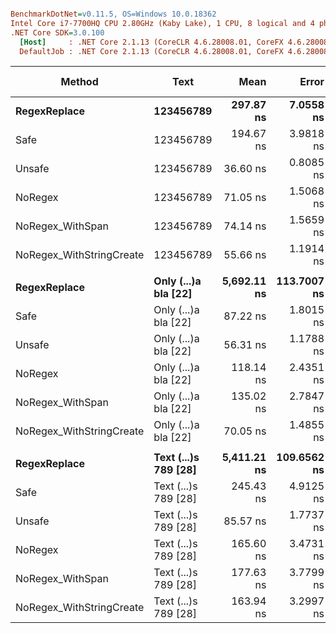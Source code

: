 ``` ini

BenchmarkDotNet=v0.11.5, OS=Windows 10.0.18362
Intel Core i7-7700HQ CPU 2.80GHz (Kaby Lake), 1 CPU, 8 logical and 4 physical cores
.NET Core SDK=3.0.100
  [Host]     : .NET Core 2.1.13 (CoreCLR 4.6.28008.01, CoreFX 4.6.28008.01), 64bit RyuJIT  [AttachedDebugger]
  DefaultJob : .NET Core 2.1.13 (CoreCLR 4.6.28008.01, CoreFX 4.6.28008.01), 64bit RyuJIT


```
|                   Method |                 Text |        Mean |       Error |     StdDev |      Median | Ratio | RatioSD |  Gen 0 | Gen 1 | Gen 2 | Allocated |
|------------------------- |--------------------- |------------:|------------:|-----------:|------------:|------:|--------:|-------:|------:|------:|----------:|
|             **RegexReplace** |            **123456789** |   **297.87 ns** |   **7.0558 ns** |  **19.785 ns** |   **292.03 ns** |  **1.00** |    **0.00** | **0.0329** |     **-** |     **-** |     **104 B** |
|                     Safe |            123456789 |   194.67 ns |   3.9818 ns |   8.399 ns |   193.33 ns |  0.65 |    0.06 | 0.0837 |     - |     - |     264 B |
|                   Unsafe |            123456789 |    36.60 ns |   0.8085 ns |   1.395 ns |    36.55 ns |  0.12 |    0.01 | 0.0152 |     - |     - |      48 B |
|                  NoRegex |            123456789 |    71.05 ns |   1.5068 ns |   3.808 ns |    70.88 ns |  0.24 |    0.02 | 0.0304 |     - |     - |      96 B |
|         NoRegex_WithSpan |            123456789 |    74.14 ns |   1.5659 ns |   2.195 ns |    74.34 ns |  0.24 |    0.02 | 0.0151 |     - |     - |      48 B |
| NoRegex_WithStringCreate |            123456789 |    55.66 ns |   1.1914 ns |   1.746 ns |    55.44 ns |  0.18 |    0.01 | 0.0151 |     - |     - |      48 B |
|                          |                      |             |             |            |             |       |         |        |       |       |           |
|             **RegexReplace** | **Only (...)a bla [22]** | **5,692.11 ns** | **113.7007 ns** | **227.072 ns** | **5,631.33 ns** | **1.000** |    **0.00** | **1.4801** |     **-** |     **-** |    **4680 B** |
|                     Safe | Only (...)a bla [22] |    87.22 ns |   1.8015 ns |   2.212 ns |    86.99 ns | 0.015 |    0.00 | 0.0126 |     - |     - |      40 B |
|                   Unsafe | Only (...)a bla [22] |    56.31 ns |   1.1788 ns |   1.728 ns |    55.99 ns | 0.010 |    0.00 |      - |     - |     - |         - |
|                  NoRegex | Only (...)a bla [22] |   118.14 ns |   2.4351 ns |   5.189 ns |   117.59 ns | 0.021 |    0.00 | 0.0074 |     - |     - |      24 B |
|         NoRegex_WithSpan | Only (...)a bla [22] |   135.02 ns |   2.7847 ns |   4.950 ns |   134.93 ns | 0.024 |    0.00 |      - |     - |     - |         - |
| NoRegex_WithStringCreate | Only (...)a bla [22] |    70.05 ns |   1.4855 ns |   1.525 ns |    70.01 ns | 0.012 |    0.00 |      - |     - |     - |         - |
|                          |                      |             |             |            |             |       |         |        |       |       |           |
|             **RegexReplace** | **Text (...)s 789 [28]** | **5,411.21 ns** | **109.6562 ns** | **268.989 ns** | **5,392.42 ns** |  **1.00** |    **0.00** | **1.2970** |     **-** |     **-** |    **4104 B** |
|                     Safe | Text (...)s 789 [28] |   245.43 ns |   4.9125 ns |  10.362 ns |   244.47 ns |  0.05 |    0.00 | 0.0834 |     - |     - |     264 B |
|                   Unsafe | Text (...)s 789 [28] |    85.57 ns |   1.7737 ns |   2.368 ns |    84.80 ns |  0.02 |    0.00 | 0.0151 |     - |     - |      48 B |
|                  NoRegex | Text (...)s 789 [28] |   165.60 ns |   3.4731 ns |   4.636 ns |   164.52 ns |  0.03 |    0.00 | 0.0303 |     - |     - |      96 B |
|         NoRegex_WithSpan | Text (...)s 789 [28] |   177.63 ns |   3.7799 ns |   7.461 ns |   176.26 ns |  0.03 |    0.00 | 0.0150 |     - |     - |      48 B |
| NoRegex_WithStringCreate | Text (...)s 789 [28] |   163.94 ns |   3.2997 ns |   5.513 ns |   163.60 ns |  0.03 |    0.00 | 0.0150 |     - |     - |      48 B |
